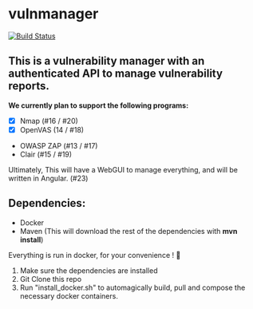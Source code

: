 # vulnmanager

[![Build Status](https://travis-ci.org/xebia-research/vulnmanager.svg?branch=develop)](https://travis-ci.org/xebia-research/vulnmanager)

## This is a vulnerability manager with an authenticated API to manage vulnerability reports.

__We currently plan to support the following programs:__ 
 * [x] Nmap (#16 / #20)
 * [x] OpenVAS (14 / #18)
 * OWASP ZAP (#13 / #17)
 * Clair (#15 / #19)

Ultimately, This will have a WebGUI to manage everything, and will be written in Angular. (#23)

## Dependencies:
 * Docker
 * Maven (This will download the rest of the dependencies with __mvn install__)

Everything is run in docker, for your convenience ! :whale:

1. Make sure the dependencies are installed 
2. Git Clone this repo
2. Run "install_docker.sh" to automagically build, pull and compose the necessary docker containers. 
